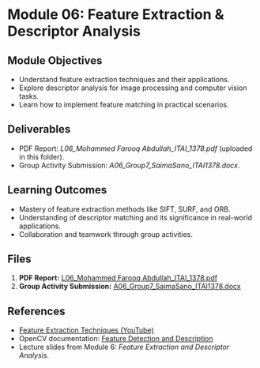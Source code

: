 # Module 06: Feature Extraction & Descriptor Analysis

## **Module Objectives**
- Understand feature extraction techniques and their applications.
- Explore descriptor analysis for image processing and computer vision tasks.
- Learn how to implement feature matching in practical scenarios.

## **Deliverables**
- PDF Report: *L06_Mohammed Farooq Abdullah_ITAI_1378.pdf* (uploaded in this folder).
- Group Activity Submission: *A06_Group7_SaimaSano_ITAI1378.docx*.

## **Learning Outcomes**
- Mastery of feature extraction methods like SIFT, SURF, and ORB.
- Understanding of descriptor matching and its significance in real-world applications.
- Collaboration and teamwork through group activities.

## **Files**
1. **PDF Report:** [L06_Mohammed Farooq Abdullah_ITAI_1378.pdf](./L06_Mohammed%20Farooq%20Abdullah_ITAI_1378.pdf)
2. **Group Activity Submission:** [A06_Group7_SaimaSano_ITAI1378.docx](./A06_Group7_SaimaSano_ITAI1378.docx)

## **References**
- [Feature Extraction Techniques (YouTube)](https://www.youtube.com/...)
- OpenCV documentation: [Feature Detection and Description](https://docs.opencv.org/...)
- Lecture slides from Module 6: *Feature Extraction and Descriptor Analysis*.
